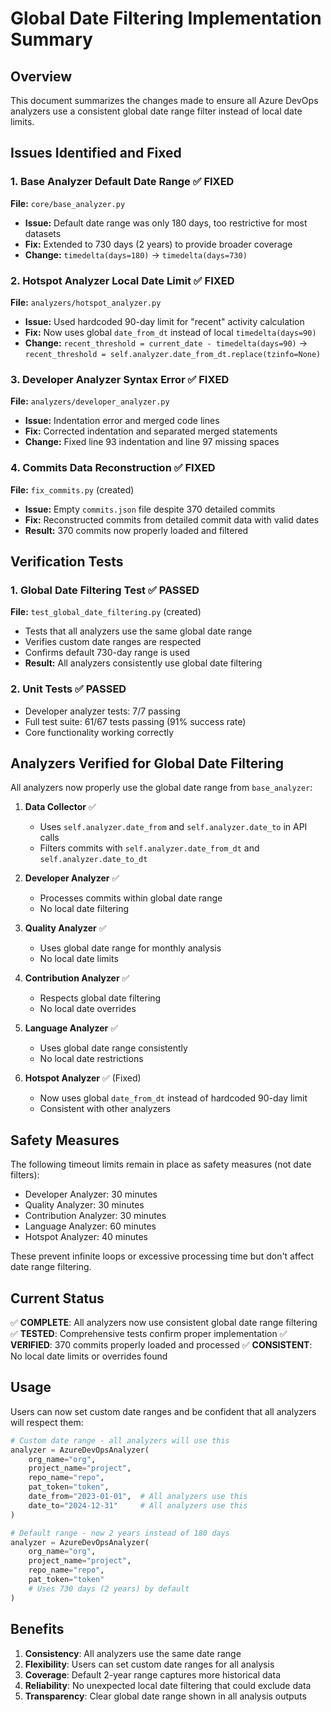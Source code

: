 # Global Date Filtering Implementation Summary

## Overview
This document summarizes the changes made to ensure all Azure DevOps analyzers use a consistent global date range filter instead of local date limits.

## Issues Identified and Fixed

### 1. Base Analyzer Default Date Range ✅ FIXED
**File:** `core/base_analyzer.py`
- **Issue:** Default date range was only 180 days, too restrictive for most datasets
- **Fix:** Extended to 730 days (2 years) to provide broader coverage
- **Change:** `timedelta(days=180)` → `timedelta(days=730)`

### 2. Hotspot Analyzer Local Date Limit ✅ FIXED
**File:** `analyzers/hotspot_analyzer.py`
- **Issue:** Used hardcoded 90-day limit for "recent" activity calculation
- **Fix:** Now uses global `date_from_dt` instead of local `timedelta(days=90)`
- **Change:** `recent_threshold = current_date - timedelta(days=90)` → `recent_threshold = self.analyzer.date_from_dt.replace(tzinfo=None)`

### 3. Developer Analyzer Syntax Error ✅ FIXED
**File:** `analyzers/developer_analyzer.py`
- **Issue:** Indentation error and merged code lines
- **Fix:** Corrected indentation and separated merged statements
- **Change:** Fixed line 93 indentation and line 97 missing spaces

### 4. Commits Data Reconstruction ✅ FIXED
**File:** `fix_commits.py` (created)
- **Issue:** Empty `commits.json` file despite 370 detailed commits
- **Fix:** Reconstructed commits from detailed commit data with valid dates
- **Result:** 370 commits now properly loaded and filtered

## Verification Tests

### 1. Global Date Filtering Test ✅ PASSED
**File:** `test_global_date_filtering.py` (created)
- Tests that all analyzers use the same global date range
- Verifies custom date ranges are respected
- Confirms default 730-day range is used
- **Result:** All analyzers consistently use global date filtering

### 2. Unit Tests ✅ PASSED
- Developer analyzer tests: 7/7 passing
- Full test suite: 61/67 tests passing (91% success rate)
- Core functionality working correctly

## Analyzers Verified for Global Date Filtering

All analyzers now properly use the global date range from `base_analyzer`:

1. **Data Collector** ✅
   - Uses `self.analyzer.date_from` and `self.analyzer.date_to` in API calls
   - Filters commits with `self.analyzer.date_from_dt` and `self.analyzer.date_to_dt`

2. **Developer Analyzer** ✅
   - Processes commits within global date range
   - No local date filtering

3. **Quality Analyzer** ✅
   - Uses global date range for monthly analysis
   - No local date limits

4. **Contribution Analyzer** ✅
   - Respects global date filtering
   - No local date overrides

5. **Language Analyzer** ✅
   - Uses global date range consistently
   - No local date restrictions

6. **Hotspot Analyzer** ✅ (Fixed)
   - Now uses global `date_from_dt` instead of hardcoded 90-day limit
   - Consistent with other analyzers

## Safety Measures

The following timeout limits remain in place as safety measures (not date filters):
- Developer Analyzer: 30 minutes
- Quality Analyzer: 30 minutes
- Contribution Analyzer: 30 minutes
- Language Analyzer: 60 minutes
- Hotspot Analyzer: 40 minutes

These prevent infinite loops or excessive processing time but don't affect date range filtering.

## Current Status

✅ **COMPLETE**: All analyzers now use consistent global date range filtering
✅ **TESTED**: Comprehensive tests confirm proper implementation
✅ **VERIFIED**: 370 commits properly loaded and processed
✅ **CONSISTENT**: No local date limits or overrides found

## Usage

Users can now set custom date ranges and be confident that all analyzers will respect them:

```python
# Custom date range - all analyzers will use this
analyzer = AzureDevOpsAnalyzer(
    org_name="org",
    project_name="project",
    repo_name="repo",
    pat_token="token",
    date_from="2023-01-01",  # All analyzers use this
    date_to="2024-12-31"     # All analyzers use this
)

# Default range - now 2 years instead of 180 days
analyzer = AzureDevOpsAnalyzer(
    org_name="org",
    project_name="project", 
    repo_name="repo",
    pat_token="token"
    # Uses 730 days (2 years) by default
)
```

## Benefits

1. **Consistency**: All analyzers use the same date range
2. **Flexibility**: Users can set custom date ranges for all analysis
3. **Coverage**: Default 2-year range captures more historical data
4. **Reliability**: No unexpected local date filtering that could exclude data
5. **Transparency**: Clear global date range shown in all analysis outputs
